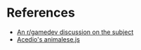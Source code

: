 # References
* [An r/gamedev discussion on the subject](https://www.reddit.com/r/gamedev/comments/3oeege/best_way_to_make_animal_crossingundertale_blarble/)
* [Acedio's animalese.js](https://github.com/Acedio/animalese.js)